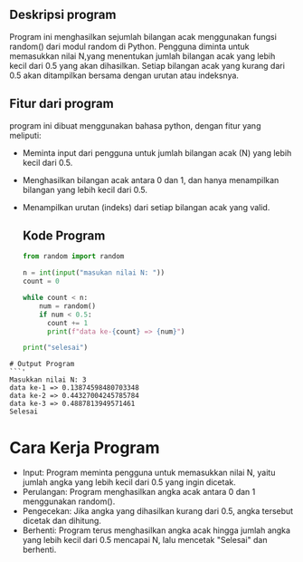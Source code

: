 ## Deskripsi program 
Program ini menghasilkan sejumlah bilangan acak menggunakan fungsi random() dari modul random di Python. 
Pengguna diminta untuk memasukkan nilai N,yang menentukan jumlah bilangan acak yang lebih kecil dari 0.5 yang akan dihasilkan.
Setiap bilangan acak yang kurang dari 0.5 akan ditampilkan bersama dengan urutan atau indeksnya.

## Fitur dari program 
program ini dibuat menggunakan bahasa python, dengan fitur yang meliputi: 
- Meminta input dari pengguna untuk jumlah bilangan acak (N) yang lebih kecil dari 0.5.
- Menghasilkan bilangan acak antara 0 dan 1, dan hanya menampilkan bilangan yang lebih kecil dari 0.5.
- Menampilkan urutan (indeks) dari setiap bilangan acak yang valid.

  ## Kode Program 
  ```python
  from random import random

  n = int(input("masukan nilai N: "))
  count = 0

  while count < n:
      num = random()
      if num < 0.5:
        count += 1
        print(f"data ke-{count} => {num}")
  
  print("selesai")
```
# Output Program
```'
Masukkan nilai N: 3
data ke-1 => 0.13874598480703348
data ke-2 => 0.44327004245785784
data ke-3 => 0.4887813949571461
Selesai

````

# Cara Kerja Program
- Input: Program meminta pengguna untuk memasukkan nilai N, yaitu jumlah angka yang lebih kecil dari 0.5 yang ingin dicetak.
- Perulangan: Program menghasilkan angka acak antara 0 dan 1 menggunakan random().
- Pengecekan: Jika angka yang dihasilkan kurang dari 0.5, angka tersebut dicetak dan dihitung.
- Berhenti: Program terus menghasilkan angka acak hingga jumlah angka yang lebih kecil dari 0.5 mencapai N, lalu mencetak "Selesai" dan berhenti.
